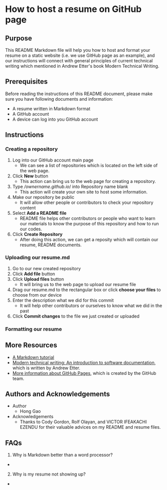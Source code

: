 # How to host a resume on GitHub page

## Purpose
  
  This README Markdown file will help you how to host and format your resume on a static website (i.e. we use GitHub page as an example), and our instructions will connect with general principles of current technical writing which mentioned in Andrew Etter's book Modern Technical Writing.

## Prerequisites

  Before reading the instructions of this README document, please make sure you have following documents and information:
  - A resume written in Markdown format
  - A GitHub account 
  - A device can log into you GitHub account
  
## Instructions
  
### Creating a repository 
1. Log into our GitHub account main page
    - We can see a list of repositories which is located on the left side of the web page.
2. Click **New** button
    - This action can bring us to the web page for creating a repository.
3. Type */ownername.github.io*/ into Repository name blank
    - This action will create your own site to host some information.
4. Make our repository be public 
    - It will allow other people or contributors to check your repository content 
5. Select **Add a README file** 
    - README file helps other contributors or people who want to learn our materials to know the purpose of this repository and how to run our codes.
6. Click **Create Repository** 
    - After doing this action, we can get a reposity which will contain our resume, README documents.

### Uploading our resume.md  
 1. Go to our new created repository 
 2. Click **Add file** button 
 3. Click **Upload files** button
    - It will bring us to the web page to upload our resume file 
 5. Drag our resume.md to the rectangular box or
    click **choose your files** to choose from our device 
 6. Enter the description what we did for this commit 
    - It will help other contributors or ourselves to know what we did in the past
 7. Click **Commit changes** to the file we just created or uploaded   
 
### Formatting our resume

### 

## More Resources
- [A Markdown tutorial][link 1]
- [Modern technical writing: An introduction to software documentation][link 2], which is written by Andrew Etter.
- [More information about GitHub Pages][link 3], which is created by the GitHub team.

[link 1]: https://www.markdowntutorial.com
[link 2]: https://www.amazon.ca/Modern-Technical-Writing-Introduction-Documentation-ebook/dp/B01A2QL9SS
[link 3]: https://docs.github.com/en/pages/getting-started-with-github-pages/about-github-pages

## Authors and Acknowledgements

- Author
  - Hong Gao
- Acknowledgements
  - Thanks to Cody Gordon, Rolf Olayan, and VICTOR IFEAKACHI EZENDU for their valuable advices on my README and resume files.

## FAQs
1. Why is Markdown better than a word processor?
  - 
2. Why is my resume not showing up?
  - 
